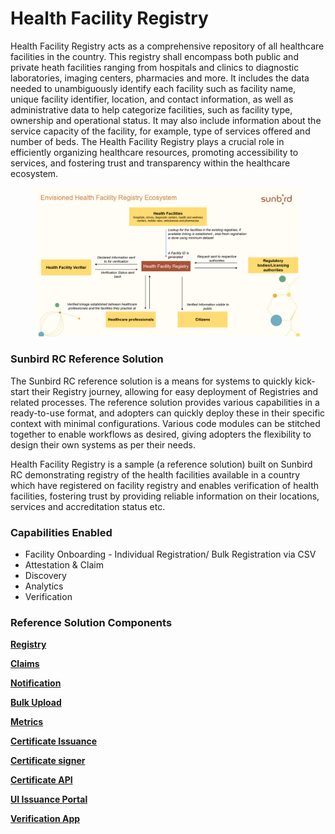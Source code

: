# Health Facility Registry

Health Facility Registry acts as a  comprehensive repository of all healthcare facilities in the country. This registry shall encompass both public and private heath facilities ranging from hospitals and clinics to diagnostic laboratories, imaging centers, pharmacies and more. It  includes the data needed to unambiguously identify each facility such as facility name, unique facility identifier, location, and contact information, as well as administrative data to help categorize facilities, such as facility type, ownership and operational status. It may also include information about the service capacity of the facility, for example, type of services offered and number of beds. The Health Facility Registry plays a crucial role in efficiently organizing healthcare resources, promoting accessibility to services, and fostering trust and transparency within the healthcare ecosystem.



<figure><img src="../.gitbook/assets/image (32).png" alt=""><figcaption></figcaption></figure>

### Sunbird RC Reference Solution

The Sunbird RC reference solution is a means for systems to quickly kick-start their Registry journey, allowing for easy deployment of Registries and related processes. The reference solution provides various capabilities in a ready-to-use format, and adopters can quickly deploy these in their specific context with minimal configurations. Various code modules can be stitched together to enable workflows as desired, giving adopters the flexibility to design their own systems as per their needs.

Health Facility Registry is a sample (a reference solution) built on Sunbird RC demonstrating registry of the health facilities available in a country which have registered on facility registry and enables verification of health facilities, fostering trust by providing reliable information on their locations, services and accreditation status etc.

### Capabilities Enabled

* Facility Onboarding - Individual Registration/ Bulk Registration via CSV
* Attestation & Claim
* Discovery
* Analytics
* Verification

### Reference Solution Components

[**Registry**](https://github.com/Sunbird-RC/sunbird-rc-core/tree/main/java/registry)

[**Claims**](https://github.com/Sunbird-RC/sunbird-rc-core/tree/main/java/claim)

[**Notification**](https://github.com/Sunbird-RC/sunbird-rc-core/tree/main/services/notification-service)

[**Bulk Upload**](https://github.com/Sunbird-RC/sunbird-rc-core/tree/main/services/bulk\_issuance)

[**Metrics**](https://github.com/Sunbird-RC/sunbird-rc-core/tree/main/services/metrics)

[**Certificate Issuance**](https://github.com/Sunbird-RC/demo-certificate-issuance)

[**Certificate signer**](https://github.com/Sunbird-RC/sunbird-rc-core/tree/main/services/certificate-signer)

[**Certificate API**](https://github.com/Sunbird-RC/sunbird-rc-core/tree/main/services/certificate-api)

[**UI Issuance Portal**](https://github.com/Sunbird-RC/sunbird-rc-issuance-ui)

[**Verification App**](https://github.com/Sunbird-RC/vc-verification)
